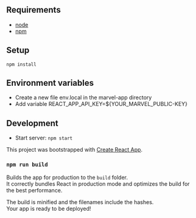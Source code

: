 
## Requirements

- [node](https://nodejs.org/en/)
- [npm](https://www.npmjs.com/)

## Setup

`npm install`

## Environment variables

- Create a new file env.local in the marvel-app directory
- Add variable REACT_APP_API_KEY=${YOUR_MARVEL_PUBLIC-KEY}

## Development

- Start server: `npm start`


This project was bootstrapped with [Create React App](https://github.com/facebook/create-react-app).

### `npm run build`

Builds the app for production to the `build` folder.\
It correctly bundles React in production mode and optimizes the build for the best performance.

The build is minified and the filenames include the hashes.\
Your app is ready to be deployed!
